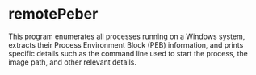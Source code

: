 # remotePeber

This program enumerates all processes running on a Windows system, extracts their Process Environment Block (PEB) information, and prints specific details such as the command line used to start the process, the image path, and other relevant details.

